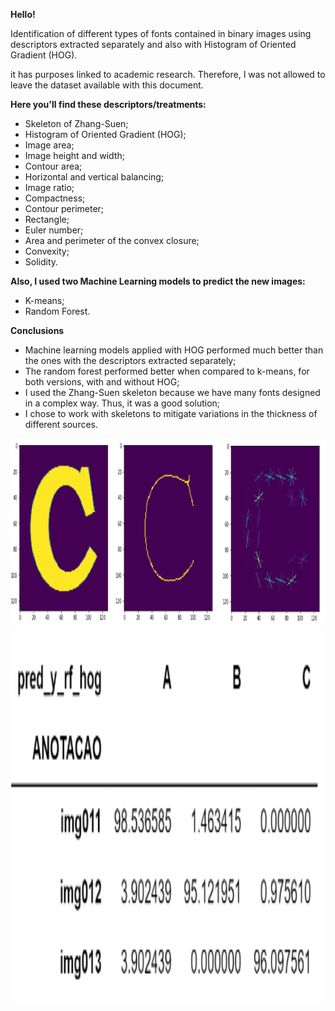 **Hello!**

Identification of different types of fonts contained in binary images using descriptors extracted separately and also with Histogram of Oriented Gradient (HOG).

it has purposes linked to academic research. Therefore, I was not allowed to leave the dataset available with this document.

**Here you'll find these descriptors/treatments:**

- Skeleton of Zhang-Suen;
- Histogram of Oriented Gradient (HOG);
- Image area;
- Image height and width;
- Contour area;
- Horizontal and vertical balancing;
- Image ratio;
- Compactness;
- Contour perimeter;
- Rectangle;
- Euler number;
- Area and perimeter of the convex closure;
- Convexity;
- Solidity.

**Also, I used two Machine Learning models to predict the new images:**

- K-means;
- Random Forest.

**Conclusions**

- Machine learning models applied with HOG performed much better than the ones with the descriptors extracted separately;
- The random forest performed better when compared to k-means, for both versions, with and without HOG;
- I used the Zhang-Suen skeleton because we have many fonts designed in a complex way. Thus, it was a good solution;
- I chose to work with skeletons to mitigate variations in the thickness of different sources.

<img src="./print_examples/image_1.jpg" height="300" width="900">

<img src="./print_examples/image_2.jpg" height="600" width="600">


